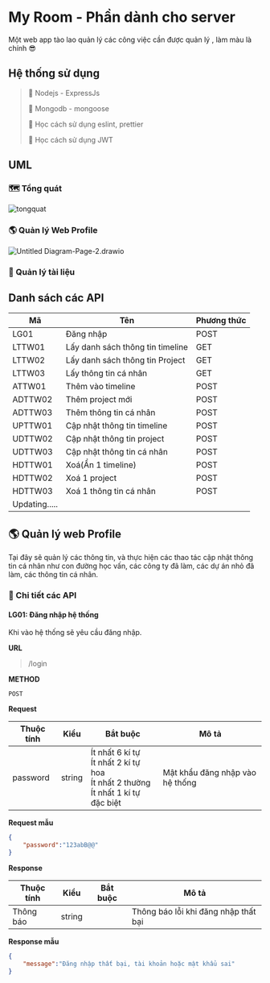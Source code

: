 # My Room - Phần dành cho server

Một web app tào lao quản lý các công việc cần được quản lý , làm màu là chính 😎

## Hệ thống sử dụng

> 🚀 Nodejs - ExpressJs
>
> 🏪 Mongodb - mongoose
>
> 💄   Học cách sử dụng eslint, prettier
>
> 🔐  Học cách sử dụng JWT

## UML

### 🗺 Tổng quát

![tongquat](https://res.cloudinary.com/tp-hcm/image/upload/v1631110128/product/Untitled_Diagram-Page-1.drawio_mhrb03.png)

### 🌎 Quản lý Web Profile

![Untitled Diagram-Page-2.drawio](https://res.cloudinary.com/tp-hcm/image/upload/v1631110576/product/Untitled_Diagram-Page-2.drawio_kssiej.png)

### 📃 Quản lý tài liệu

## Danh sách các API

| Mã            | Tên                              | Phương thức |
| ------------- | -------------------------------- | ----------- |
| LG01          | Đăng nhập                        | POST        |
| LTTW01        | Lấy danh sách thông tin timeline | GET         |
| LTTW02        | Lấy danh sách thông tin Project  | GET         |
| LTTW03        | Lấy thông tin cá nhân            | GET         |
| ATTW01        | Thêm vào timeline                | POST        |
| ADTTW02       | Thêm project mới                 | POST        |
| ADTTW03       | Thêm thông tin cá nhân           | POST        |
| UPTTW01       | Cập nhật thông tin timeline      | POST        |
| UDTTW02       | Cập nhật thông tin project       | POST        |
| UDTTW03       | Cập nhật thông tin cá nhân       | POST        |
| HDTTW01       | Xoá(Ẩn 1 timeline)               | POST        |
| HDTTW02       | Xoá 1 project                    | POST        |
| HDTTW03       | Xoá 1 thông tin cá nhân          | POST        |
| Updating..... |                                  |             |

## 🌎 Quản lý web Profile

Tại đây sẽ quản lý các thông tin, và thực hiện các thao tác cập nhật thông tin cá nhân như con đường học vấn, các công ty đã làm, các dự án nhỏ đã làm, các thông tin cá nhân.

### 🥌 Chi tiết các API

#### LG01: Đăng nhập hệ thống

Khi vào hệ thống sẽ yêu cầu đăng nhập.

**URL**

> /login

**METHOD**

`POST`

**Request**

| Thuộc tính | Kiểu   | Bắt buộc                                                     | Mô tả                           |
| ---------- | ------ | ------------------------------------------------------------ | ------------------------------- |
| password   | string | Ít nhất 6 kí tự<br />Ít nhất 2 kí tự hoa<br />Ít nhất 2 thường<br />Ít nhất 1 kí tự đặc biệt | Mật khẩu đăng nhập vào hệ thống |

**Request mẫu**

```json
{
    "password":"123abB@@"
}
```

**Response**

| Thuộc tính | Kiểu   | Bắt buộc | Mô tả                                |
| ---------- | ------ | -------- | ------------------------------------ |
| Thông báo  | string |          | Thông báo lỗi khi đăng nhập thất bại |

**Response mẫu**

```json
{
    "message":"Đăng nhập thất bại, tài khoản hoặc mật khẩu sai"
}
```

